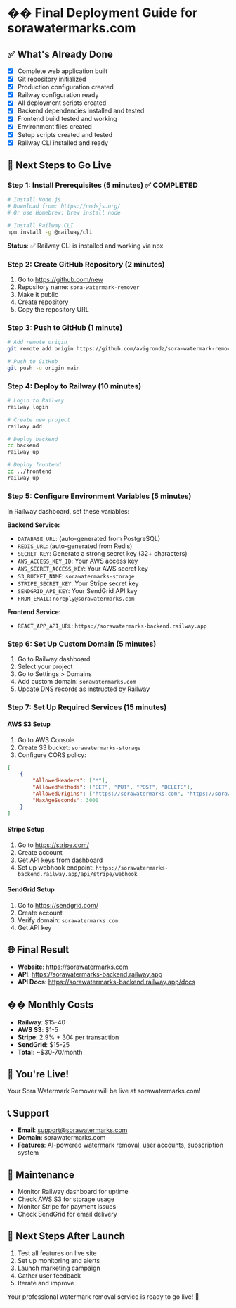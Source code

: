 # �� Final Deployment Guide for sorawatermarks.com

## ✅ What's Already Done
- [x] Complete web application built
- [x] Git repository initialized
- [x] Production configuration created
- [x] Railway configuration ready
- [x] All deployment scripts created
- [x] Backend dependencies installed and tested
- [x] Frontend build tested and working
- [x] Environment files created
- [x] Setup scripts created and tested
- [x] Railway CLI installed and ready

## 🎯 Next Steps to Go Live

### Step 1: Install Prerequisites (5 minutes) ✅ COMPLETED
```bash
# Install Node.js
# Download from: https://nodejs.org/
# Or use Homebrew: brew install node

# Install Railway CLI
npm install -g @railway/cli
```

**Status**: ✅ Railway CLI is installed and working via npx

### Step 2: Create GitHub Repository (2 minutes)
1. Go to https://github.com/new
2. Repository name: `sora-watermark-remover`
3. Make it public
4. Create repository
5. Copy the repository URL

### Step 3: Push to GitHub (1 minute)
```bash
# Add remote origin
git remote add origin https://github.com/avigrondz/sora-watermark-remover.git

# Push to GitHub
git push -u origin main
```

### Step 4: Deploy to Railway (10 minutes)
```bash
# Login to Railway
railway login

# Create new project
railway add

# Deploy backend
cd backend
railway up

# Deploy frontend
cd ../frontend
railway up
```

### Step 5: Configure Environment Variables (5 minutes)
In Railway dashboard, set these variables:

**Backend Service:**
- `DATABASE_URL`: (auto-generated from PostgreSQL)
- `REDIS_URL`: (auto-generated from Redis)
- `SECRET_KEY`: Generate a strong secret key (32+ characters)
- `AWS_ACCESS_KEY_ID`: Your AWS access key
- `AWS_SECRET_ACCESS_KEY`: Your AWS secret key
- `S3_BUCKET_NAME`: `sorawatermarks-storage`
- `STRIPE_SECRET_KEY`: Your Stripe secret key
- `SENDGRID_API_KEY`: Your SendGrid API key
- `FROM_EMAIL`: `noreply@sorawatermarks.com`

**Frontend Service:**
- `REACT_APP_API_URL`: `https://sorawatermarks-backend.railway.app`

### Step 6: Set Up Custom Domain (5 minutes)
1. Go to Railway dashboard
2. Select your project
3. Go to Settings > Domains
4. Add custom domain: `sorawatermarks.com`
5. Update DNS records as instructed by Railway

### Step 7: Set Up Required Services (15 minutes)

#### AWS S3 Setup
1. Go to AWS Console
2. Create S3 bucket: `sorawatermarks-storage`
3. Configure CORS policy:
```json
[
    {
        "AllowedHeaders": ["*"],
        "AllowedMethods": ["GET", "PUT", "POST", "DELETE"],
        "AllowedOrigins": ["https://sorawatermarks.com", "https://sorawatermarks-backend.railway.app"],
        "MaxAgeSeconds": 3000
    }
]
```

#### Stripe Setup
1. Go to https://stripe.com/
2. Create account
3. Get API keys from dashboard
4. Set up webhook endpoint: `https://sorawatermarks-backend.railway.app/api/stripe/webhook`

#### SendGrid Setup
1. Go to https://sendgrid.com/
2. Create account
3. Verify domain: `sorawatermarks.com`
4. Get API key

## 🌐 Final Result
- **Website**: https://sorawatermarks.com
- **API**: https://sorawatermarks-backend.railway.app
- **API Docs**: https://sorawatermarks-backend.railway.app/docs

## �� Monthly Costs
- **Railway**: $15-40
- **AWS S3**: $1-5
- **Stripe**: 2.9% + 30¢ per transaction
- **SendGrid**: $15-25
- **Total**: ~$30-70/month

## 🎉 You're Live!
Your Sora Watermark Remover will be live at sorawatermarks.com!

## 📞 Support
- **Email**: support@sorawatermarks.com
- **Domain**: sorawatermarks.com
- **Features**: AI-powered watermark removal, user accounts, subscription system

## 🔧 Maintenance
- Monitor Railway dashboard for uptime
- Check AWS S3 for storage usage
- Monitor Stripe for payment issues
- Check SendGrid for email delivery

## 🚀 Next Steps After Launch
1. Test all features on live site
2. Set up monitoring and alerts
3. Launch marketing campaign
4. Gather user feedback
5. Iterate and improve

Your professional watermark removal service is ready to go live! 🎉
